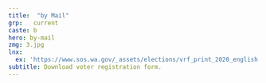 ```yaml
---
title:  "by Mail"
grp:   current
caste: b
hero: by-mail
zmg: 3.jpg
lnx:
  ex: 'https://www.sos.wa.gov/_assets/elections/vrf_print_2020_english.pdf'
subtitle: Download voter registration form.
---
```

